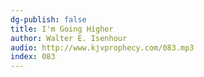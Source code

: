 ```yaml
---
dg-publish: false
title: I'm Going Higher
author: Walter E. Isenhour
audio: http://www.kjvprophecy.com/083.mp3
index: 083
---
```


